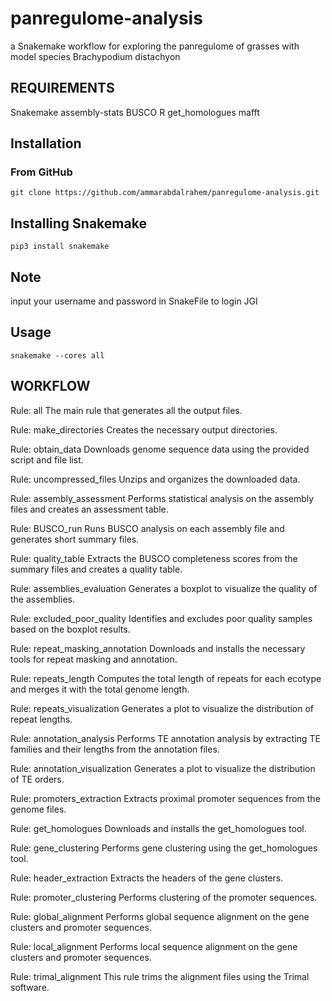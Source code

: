 # panregulome-analysis
a Snakemake workflow for exploring the panregulome of grasses with model species Brachypodium distachyon


## REQUIREMENTS
Snakemake 
assembly-stats 
BUSCO 
R 
get_homologues 
mafft 



## Installation

### From GitHub
```
git clone https://github.com/ammarabdalrahem/panregulome-analysis.git
```
## Installing Snakemake 
```
pip3 install snakemake
```
## Note
input your username and password in SnakeFile to login JGI

## Usage
```
snakemake --cores all
```
## WORKFLOW
Rule: all
The main rule that generates all the output files.

Rule: make_directories
Creates the necessary output directories.

Rule: obtain_data
Downloads genome sequence data using the provided script and file list.

Rule: uncompressed_files
Unzips and organizes the downloaded data.

Rule: assembly_assessment
Performs statistical analysis on the assembly files and creates an assessment table.

Rule: BUSCO_run
Runs BUSCO analysis on each assembly file and generates short summary files.

Rule: quality_table
Extracts the BUSCO completeness scores from the summary files and creates a quality table.

Rule: assemblies_evaluation
Generates a boxplot to visualize the quality of the assemblies.

Rule: excluded_poor_quality
Identifies and excludes poor quality samples based on the boxplot results.

Rule: repeat_masking_annotation
Downloads and installs the necessary tools for repeat masking and annotation.

Rule: repeats_length
Computes the total length of repeats for each ecotype and merges it with the total genome length.

Rule: repeats_visualization
Generates a plot to visualize the distribution of repeat lengths.

Rule: annotation_analysis
Performs TE annotation analysis by extracting TE families and their lengths from the annotation files.

Rule: annotation_visualization
Generates a plot to visualize the distribution of TE orders.

Rule: promoters_extraction
Extracts proximal promoter sequences from the genome files.

Rule: get_homologues
Downloads and installs the get_homologues tool.

Rule: gene_clustering
Performs gene clustering using the get_homologues tool.

Rule: header_extraction
Extracts the headers of the gene clusters.

Rule: promoter_clustering
Performs clustering of the promoter sequences.

Rule: global_alignment
Performs global sequence alignment on the gene clusters and promoter sequences.

Rule: local_alignment
Performs local sequence alignment on the gene clusters and promoter sequences.

Rule: trimal_alignment
This rule trims the alignment files using the Trimal software.
